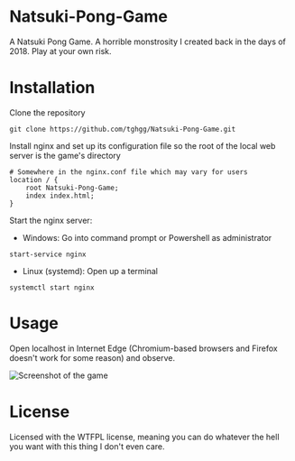 # Natsuki-Pong-Game
A Natsuki Pong Game. A horrible monstrosity I created back in the days of 2018. Play at your own risk.
 
# Installation 
Clone the repository

``` git clone https://github.com/tghgg/Natsuki-Pong-Game.git ```

Install nginx and set up its configuration file so the root of the local web server is the game's directory

``` 
# Somewhere in the nginx.conf file which may vary for users
location / {
	root Natsuki-Pong-Game;
	index index.html;
}
```

Start the nginx server:

- Windows: Go into command prompt or Powershell as administrator

``` start-service nginx ```

- Linux (systemd): Open up a terminal

``` systemctl start nginx ```

# Usage
Open localhost in Internet Edge (Chromium-based browsers and Firefox doesn't work for some reason) and observe.

![Screenshot of the game](/assets/screenshot.png)

# License 
Licensed with the WTFPL license, meaning you can do whatever the hell you want with this thing I don't even care.
